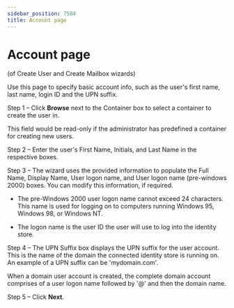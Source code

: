 ```yaml
---
sidebar_position: 7584
title: Account page
---
```


# Account page

(of Create User and Create Mailbox wizards)

Use this page to specify basic account info, such as the user's first name, last name, login ID and the UPN suffix.

Step 1 – Click **Browse** next to the Container box to select a container to create the user in.

This field would be read-only if the administrator has predefined a container for creating new users.

Step 2 – Enter the user's First Name, Initials, and Last Name in the respective boxes.

Step 3 – The wizard uses the provided information to populate the Full Name, Display Name, User logon name, and User logon name (pre-windows 2000) boxes. You can modify this information, if
required.

* The pre-Windows 2000 user logon name cannot exceed 24 characters. This name is used for logging on to computers running Windows 95, Windows 98, or Windows NT.

* The logon name is the user ID the user will use to log into the identity store.

Step 4 – The UPN Suffix box displays the UPN suffix for the user account. This is the name of the domain the connected identity store is running on. An example of a UPN suffix can be 'mydomain.com'.

When a domain user account is created, the complete domain account comprises of a user logon name followed by '@' and then the domain name.

Step 5 – Click **Next**.